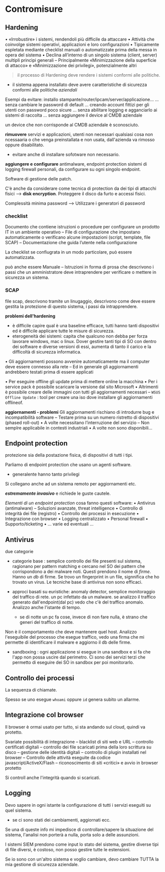 # Contromisure

## Hardening

• «Irrobustire» i sistemi, rendendoli più difficile da attaccare
• Attività che coinvolge sistemi operativi, applicazioni e loro
configurazioni
• Tipicamente espletata mediante checklist manuali o automatizzate prima della messa in opera del sistema
• Declina all’interno di un singolo sistema (client, server)
multipli princìpi generali
– Principalmente «Minimizzazione della superficie di attacco» e
«Minimizzazione dei privilegi», potenzialmente altri


> il processo di Hardening deve rendere i sistemi conformi alle politiche.


- il sistema appena installato deve avere caratteristiche di sicurezza conformi alle politiche *aziendali*

Esempi da evitare: installo stampante/router/ipcam/server/applicazione…
 … senza cambiare le password di default
 … creando account fittizi per gli utenti con password poco sicure
 … senza abilitare logging e agganciarlo ai sistemi di raccolta
 … senza aggiungere il device al CMDB aziendale

un device che non corrisponde al CMDB aziendale è sconosciuto.


**rimuovere**
servizi e applicazioni, utenti non necessari
qualsiasi cosa non ncessaaria o che venga preinstallata e non usata, dall'azienda va rimosso oppure disabilitato.
- evitare anche di installare sofotware non necessario.

**aggiungere e configurare**
antimalware, endpoint protection
sistemi di logging
firewall personali, da configurare su ogni singolo  endpoint.

Software di gestione delle patch.

C'è anche da considerare come tecnica di protection da dei tipi di attacchi fisici --> **disk encryption**. Proteggere il disco da furto e accessi fisici.


Complessità minima password --> Utilizzare i generatori di password



### checklist
Documento che contiene istruzioni o procedure per
configurare un prodotto IT in un ambiente operativo
– File di configurazione che impostano automaticamente o verificano
alcune impostazioni (script, template, file SCAP)
– Documentazione che guida l’utente nella configurazione

La checklist se confiugrata in un modo particolare, può essere automatizzata.

può anche essere Manuale
– Istruzioni in forma di prosa che descrivono i passi che un
amministratore deve intraprendere per verificare o mettere in
sicurezza un sistema.

### SCAP
file scap,
descrivono tramite un linugaggio, descrivono come deve essere gestita la protezione di questo sistema, i passi da intrapprendere.


**problemi dell'hardening** 
- è difficile capire qual è una baseline efficace, tutti hanno tanti dispositivi ed è difficile applicare tutte le misure di sicurezza.
- eterogeneità dei sistemi: capita che qualcuno non debba per forza lavorare windows, mac o linux. Dover gestire tanti tipi di SO con dentro dei software e diverse versioni di essi, aumenta di tanto il carico e la difficoltà di sicurezza informatica.



• Gli aggiornamenti possono avvenire automaticamente ma
il computer deve essere connesso alla rete
– Ed in generale gli aggiornamenti andrebbero testati prima di essere
applicati

• Per eseguire offline gli update prima di mettere online la
macchina
• Per i service pack è possibile scaricare la versione dal sito
Microsoft
• Altrimenti è possibile creare delle immagini con tutti gli
aggiornamenti necessari
– `WSUS Offline Update` : tool per creare una iso dove installare gli aggiornamenti offlineof.

**aggiornamenti - problemi**
Gli aggiornamenti rischiano di introdurre bug e
incompatibilità software
– Testare prima su un numero ristretto di dispositivi (phased roll-out)
• A volte necessitano l’interruzione del servizio
– Non semplre applicabile in contesti industriali
• A volte non sono disponibili...


## Endpoint protection
protezione sia della postazione fisica, di dispositivi di tutti i tipi. 

Parliamo di endpoint protection che usano un agenti software.
- generalente hanno tanto privilegi

Si collegano anche ad un sistema remoto per aggiornamenti etc.

***estremamente invasivo*** e richiede le guste cautele.



*Elementi di un endpoint protection*
cosa fanno questi software:
• Antivirus (antimalware)
– Soluzioni avanzate, threat intelligence
• Controllo di integrità dei file (registro)
• Controllo dei processi in esecuzione
• Integrazione con browser
• Logging centralizzato
• Personal firewall
• Supporto/ticketing
• ... varie ed eventuali …


## Antivirus
due categorie

- categorie base : semplice controllo dei file presenti sul sistema, ragionano per pattern matching e cercano nel SO dei pattern che corrispondono a dei malware noti. Questi prendono il nome di *firme*. Hanno un *db* di firme. Se trovo un fingerprint in un file, signnifica che ho trovato un virus. Le tecniche base di antivirus non sono efficaci.

- approci basati su euristiche: anomaly detector, semplice monitoraggio del traffico di rete. un pc infettato da un malware. se analizzo il traffico generato dall'endpoint(dal pc) vedo che c'è del traffico anomalo. Analizzo anche l'istante di tempo.
  - se di notte un pc fa cose, invece di non fare nulla, è strano che generi del traffico di notte.

Non è il comportamento che deve mantenere quel host. Analizzo l'eseguibile del processo che esegue traffico, vedo una firma che mi permette di identificare il malware e aggiorno il db delle firme.

- sandboxing : ogni applicazione si esegue in una sandbox e si fa che l'app non possa uscire dal perimetro. Ci sono dei servizi terzi che permetto di eseguire dei SO in sandbox per poi monitorarlo.

## Controllo dei processi
La sequenza di chiamate. 

Spesso se uno esegue `whoami` oppure `id` genera subito un allarme.


## Integrazione col browser
Il browser è ormai usato per tutto, si sta andando sul cloud, quindi va protetto.


Svariate possibilità di integrazione
– blacklist di siti web e URL
– controllo certificati digitali
– controllo dei file scaricati prima della loro scrittura su disco
– gestione delle identità digitali
– controllo di plugin installati nel browser
– Controllo delle attività eseguite da codice javascript/ActiveX/Flash
– riconoscimento di siti «critici» e avvio in browser protetto


Si controll anche l'integrità quando si scaricati.



## Logging
Devo sapere in ogni istante la configurazione di tutti i servizi eseguiti su quel sistema.
- se ci sono stati dei cambiamenti, aggiornati ecc.

Se una di queste info mi impedisce di controllare/sapere la situazione del sistema, l'analisi non porterà a nulla, porta solo a delle assunzioni.


I sistemi SIEM prendono come input lo stato del sistema, gestire diverse tipi di file diversi, è costoso, non posso gestire tutte le estensioni.

Se io sono con un'altro sistema e voglio cambiare, devo cambiare TUTTA la mia gestione di sicurezza aziendale.






